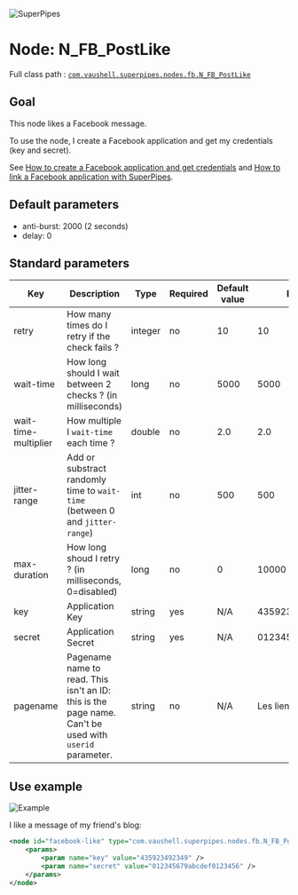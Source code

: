 ![SuperPipes](https://raw2.github.com/fabienvauchelles/superpipes/master/docs/images/logo_slogan238.png)


# Node: N_FB_PostLike

Full class path : [`com.vaushell.superpipes.nodes.fb.N_FB_PostLike`](../../superpipes/src/main/java/com/vaushell/superpipes/nodes/fb/N_FB_PostLike.java)


## Goal

This node likes a Facebook message.

To use the node, I create a Facebook application and get my credentials (key and secret).

See [How to create a Facebook application and get credentials](../tutorials/Create_Facebook_Application.md) and [How to link a Facebook application with SuperPipes](../tutorials/Link_Facebook_Application.md).


## Default parameters

* anti-burst: 2000 (2 seconds)
* delay: 0


## Standard parameters

Key | Description | Type | Required | Default value | Example value
 --- | --- | --- | --- | --- | --- 
retry | How many times do I retry if the check fails ? | integer | no | 10 | 10
wait-time | How long should I wait between 2 checks ? (in milliseconds) | long | no | 5000 | 5000
wait-time-multiplier | How multiple I `wait-time` each time ? | double | no | 2.0 | 2.0
jitter-range | Add or substract randomly time to `wait-time` (between 0 and `jitter-range`) | int | no | 500 | 500
max-duration | How long shoud I retry ? (in milliseconds, 0=disabled) | long | no | 0 | 10000
key | Application Key | string | yes | N/A | 435923492349
secret | Application Secret | string | yes | N/A | 012345679abcdef0123456
pagename | Pagename name to read. This isn't an ID: this is the page name. Can't be used with `userid` parameter. | string | no | N/A | Les liens du code


## Use example

![Example](https://raw2.github.com/fabienvauchelles/superpipes/master/docs/images/example_facebook_like.png)

I like a message of my friend's blog:

```xml
<node id="facebook-like" type="com.vaushell.superpipes.nodes.fb.N_FB_PostLike">
    <params>
        <param name="key" value="435923492349" />
        <param name="secret" value="012345679abcdef0123456" />
    </params>
</node>
```
